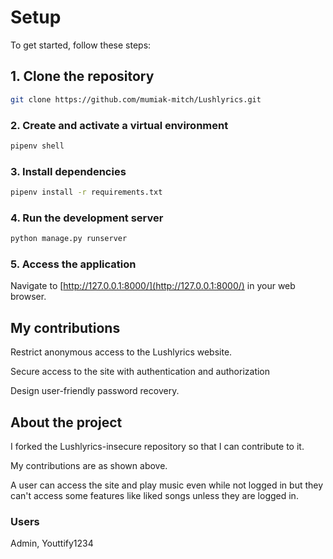 # Setup

To get started, follow these steps:

## 1. Clone the repository

```sh
git clone https://github.com/mumiak-mitch/Lushlyrics.git
```

### 2. Create and activate a virtual environment

```sh
pipenv shell
```

### 3. Install dependencies

```sh
pipenv install -r requirements.txt
```

### 4. Run the development server

```sh
python manage.py runserver
```

### 5. Access the application

Navigate to [http://127.0.0.1:8000/](http://127.0.0.1:8000/) in your web browser.

## My contributions

Restrict anonymous access to the Lushlyrics website.

Secure access to the site with authentication and authorization

Design user-friendly password recovery.

## About the project

I forked the Lushlyrics-insecure repository so that I can contribute to it.

My contributions are as shown above.

A user can access the site and play music even while not logged in but they can't access some features like liked songs unless they are logged in.

### Users

Admin, Youttify1234
